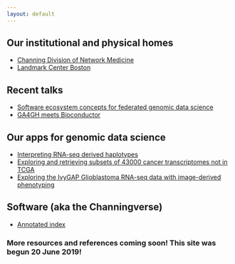 ```yaml
---
layout: default
---
```


## Our institutional and physical homes

* [Channing Division of Network Medicine](https://www.brighamandwomens.org/research/departments/channing-division-of-network-medicine/overview)
* [Landmark Center Boston](https://en.wikipedia.org/wiki/Landmark_Center_(Boston))

## Recent talks

* [Software ecosystem concepts for federated genomic data science](https://docs.google.com/presentation/d/1LMR3upAQZMdfAP4-UAl6-UMU6udA_NkqRMKsnM1jPfs/edit?usp=sharing)
* [GA4GH meets Bioconductor](https://docs.google.com/presentation/d/1wmv0wfLqYhZOcvqIA1lanypH0dtQ_hukJfBOuVw1Jzs/edit?usp=sharing)

## Our apps for genomic data science

* [Interpreting RNA-seq derived haplotypes](./phaser.html)
* [Exploring and retrieving subsets of 43000 cancer transcriptomes not in TCGA](./ca43k.html)
* [Exploring the IvyGAP Glioblastoma RNA-seq data with image-derived phenotyping](./ivygap.html)

## Software (aka the Channingverse)

* [Annotated index](./chanPacks.html)

### More resources and references coming soon!  This site was begun 20 June 2019!

<!--
There should be whitespace between paragraphs.

There should be whitespace between paragraphs. We recommend including a README, or a file with information about your project.

# Header 1

This is a normal paragraph following a header. GitHub is a code hosting platform for version control and collaboration. It lets you and others work together on projects from anywhere.

## Header 2

> This is a blockquote following a header.
>
> When something is important enough, you do it even if the odds are not in your favor.

### Header 3

```js
// Javascript code with syntax highlighting.
var fun = function lang(l) {
  dateformat.i18n = require('./lang/' + l)
  return true;
}
```

```ruby
# Ruby code with syntax highlighting
GitHubPages::Dependencies.gems.each do |gem, version|
  s.add_dependency(gem, "= #{version}")
end
```

#### Header 4

*   This is an unordered list following a header.
*   This is an unordered list following a header.
*   This is an unordered list following a header.

##### Header 5

1.  This is an ordered list following a header.
2.  This is an ordered list following a header.
3.  This is an ordered list following a header.

###### Header 6

| head1        | head two          | three |
|:-------------|:------------------|:------|
| ok           | good swedish fish | nice  |
| out of stock | good and plenty   | nice  |
| ok           | good `oreos`      | hmm   |
| ok           | good `zoute` drop | yumm  |

### There's a horizontal rule below this.

* * *

### Here is an unordered list:

*   Item foo
*   Item bar
*   Item baz
*   Item zip

### And an ordered list:

1.  Item one
1.  Item two
1.  Item three
1.  Item four

### And a nested list:

- level 1 item
  - level 2 item
  - level 2 item
    - level 3 item
    - level 3 item
- level 1 item
  - level 2 item
  - level 2 item
  - level 2 item
- level 1 item
  - level 2 item
  - level 2 item
- level 1 item

### Small image

![Octocat](https://github.githubassets.com/images/icons/emoji/octocat.png)

### Large image

![Branching](https://guides.github.com/activities/hello-world/branching.png)


### Definition lists can be used with HTML syntax.

<dl>
<dt>Name</dt>
<dd>Godzilla</dd>
<dt>Born</dt>
<dd>1952</dd>
<dt>Birthplace</dt>
<dd>Japan</dd>
<dt>Color</dt>
<dd>Green</dd>
</dl>

```
Long, single-line code blocks should not wrap. They should horizontally scroll if they are too long. This line should be long enough to demonstrate this.
```

```
The final element.
```

Text can be **bold**, _italic_, or ~~strikethrough~~.

[Link to another page](./another-page.html).
-->
